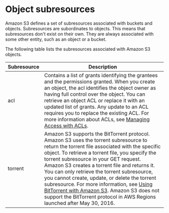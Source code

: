 # Object subresources<a name="ObjectAndSubResource"></a>

Amazon S3 defines a set of subresources associated with buckets and objects\. Subresources are subordinates to objects\. This means that subresources don't exist on their own\. They are always associated with some other entity, such as an object or a bucket\. 

 The following table lists the subresources associated with Amazon S3 objects\.


| Subresource | Description | 
| --- | --- | 
| acl | Contains a list of grants identifying the grantees and the permissions granted\. When you create an object, the acl identifies the object owner as having full control over the object\. You can retrieve an object ACL or replace it with an updated list of grants\. Any update to an ACL requires you to replace the existing ACL\. For more information about ACLs, see [Managing Access with ACLs](S3_ACLs_UsingACLs.md)\. | 
| torrent | Amazon S3 supports the BitTorrent protocol\. Amazon S3 uses the torrent subresource to return the torrent file associated with the specific object\. To retrieve a torrent file, you specify the torrent subresource in your GET request\. Amazon S3 creates a torrent file and returns it\. You can only retrieve the torrent subresource, you cannot create, update, or delete the torrent subresource\. For more information, see [Using BitTorrent with Amazon S3](S3Torrent.md)\.  Amazon S3 does not support the BitTorrent protocol in AWS Regions launched after May 30, 2016\.  | 